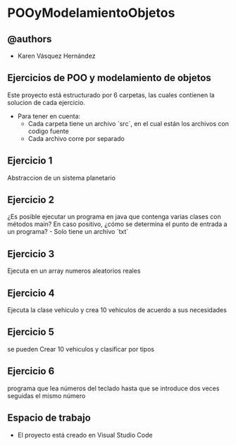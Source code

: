 # POOyModelamientoObjetos
## @authors 
- Karen Vásquez Hernández
## Ejercicios de POO y modelamiento de objetos
Este proyecto está estructurado por 6 carpetas, las cuales contienen la solucion de cada ejercicio.
* Para tener en cuenta:
    - Cada carpeta tiene un archivo ´src´, en el cual están los archivos con codigo fuente 
    - Cada archivo corre por separado
## Ejercicio 1
Abstraccion de un sistema planetario
## Ejercicio 2
 ¿Es posible ejecutar un programa en java que contenga varias clases con métodos main? En caso positivo, ¿cómo se determina el punto de entrada a un programa?
    - Solo tiene un archivo ´txt´
## Ejercicio 3
 Ejecuta en un array numeros aleatorios reales
## Ejercicio 4
 Ejecuta la clase vehiculo y crea 10 vehiculos de acuerdo a sus necesidades
## Ejercicio 5
se pueden Crear 10 vehiculos y clasificar por tipos
## Ejercicio 6
 programa que lea números del teclado hasta que se introduce dos veces seguidas el mismo número
## Espacio de trabajo
- El proyecto está creado en Visual Studio Code

